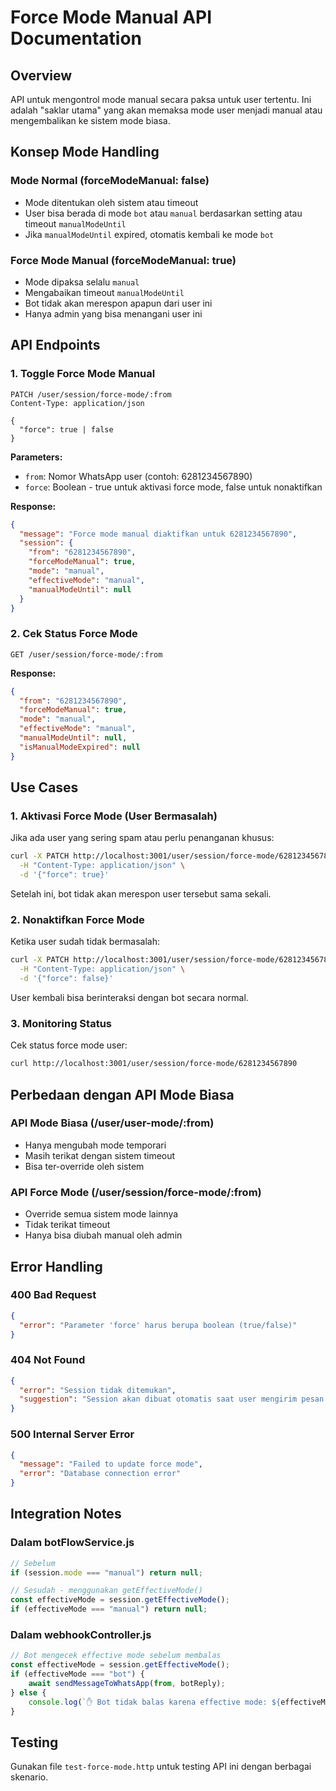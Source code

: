 # Force Mode Manual API Documentation

## Overview
API untuk mengontrol mode manual secara paksa untuk user tertentu. Ini adalah "saklar utama" yang akan memaksa mode user menjadi manual atau mengembalikan ke sistem mode biasa.

## Konsep Mode Handling

### Mode Normal (forceModeManual: false)
- Mode ditentukan oleh sistem atau timeout
- User bisa berada di mode `bot` atau `manual` berdasarkan setting atau timeout `manualModeUntil`
- Jika `manualModeUntil` expired, otomatis kembali ke mode `bot`

### Force Mode Manual (forceModeManual: true)
- Mode dipaksa selalu `manual`
- Mengabaikan timeout `manualModeUntil`
- Bot tidak akan merespon apapun dari user ini
- Hanya admin yang bisa menangani user ini

## API Endpoints

### 1. Toggle Force Mode Manual
```http
PATCH /user/session/force-mode/:from
Content-Type: application/json

{
  "force": true | false
}
```

**Parameters:**
- `from`: Nomor WhatsApp user (contoh: 6281234567890)
- `force`: Boolean - true untuk aktivasi force mode, false untuk nonaktifkan

**Response:**
```json
{
  "message": "Force mode manual diaktifkan untuk 6281234567890",
  "session": {
    "from": "6281234567890",
    "forceModeManual": true,
    "mode": "manual",
    "effectiveMode": "manual",
    "manualModeUntil": null
  }
}
```

### 2. Cek Status Force Mode
```http
GET /user/session/force-mode/:from
```

**Response:**
```json
{
  "from": "6281234567890",
  "forceModeManual": true,
  "mode": "manual",
  "effectiveMode": "manual",
  "manualModeUntil": null,
  "isManualModeExpired": null
}
```

## Use Cases

### 1. Aktivasi Force Mode (User Bermasalah)
Jika ada user yang sering spam atau perlu penanganan khusus:
```bash
curl -X PATCH http://localhost:3001/user/session/force-mode/6281234567890 \
  -H "Content-Type: application/json" \
  -d '{"force": true}'
```
Setelah ini, bot tidak akan merespon user tersebut sama sekali.

### 2. Nonaktifkan Force Mode
Ketika user sudah tidak bermasalah:
```bash
curl -X PATCH http://localhost:3001/user/session/force-mode/6281234567890 \
  -H "Content-Type: application/json" \
  -d '{"force": false}'
```
User kembali bisa berinteraksi dengan bot secara normal.

### 3. Monitoring Status
Cek status force mode user:
```bash
curl http://localhost:3001/user/session/force-mode/6281234567890
```

## Perbedaan dengan API Mode Biasa

### API Mode Biasa (/user/user-mode/:from)
- Hanya mengubah mode temporari
- Masih terikat dengan sistem timeout
- Bisa ter-override oleh sistem

### API Force Mode (/user/session/force-mode/:from)
- Override semua sistem mode lainnya
- Tidak terikat timeout
- Hanya bisa diubah manual oleh admin

## Error Handling

### 400 Bad Request
```json
{
  "error": "Parameter 'force' harus berupa boolean (true/false)"
}
```

### 404 Not Found
```json
{
  "error": "Session tidak ditemukan",
  "suggestion": "Session akan dibuat otomatis saat user mengirim pesan pertama"
}
```

### 500 Internal Server Error
```json
{
  "message": "Failed to update force mode",
  "error": "Database connection error"
}
```

## Integration Notes

### Dalam botFlowService.js
```javascript
// Sebelum
if (session.mode === "manual") return null;

// Sesudah - menggunakan getEffectiveMode()
const effectiveMode = session.getEffectiveMode();
if (effectiveMode === "manual") return null;
```

### Dalam webhookController.js
```javascript
// Bot mengecek effective mode sebelum membalas
const effectiveMode = session.getEffectiveMode();
if (effectiveMode === "bot") {
    await sendMessageToWhatsApp(from, botReply);
} else {
    console.log(`✋ Bot tidak balas karena effective mode: ${effectiveMode}`);
}
```

## Testing
Gunakan file `test-force-mode.http` untuk testing API ini dengan berbagai skenario.
